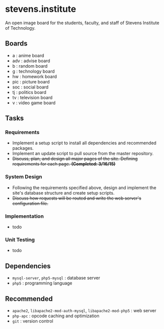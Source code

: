 # stevens.institute

An open image board for the students, faculty, and staff of Stevens Institute of Technology.


## Boards
- a : anime board
- adv : advise board
- b : random board
- g : technology board
- hw : homework board
- pic : picture board
- soc : social board
- tj : politics board
- tv : television board
- v : video game board


## Tasks
### Requirements
- Implement a setup script to install all dependencies and recommended packages.
- Implement an update script to pull source from the master repository.
- ~~Discuss, plan, and design all major pages of the site. Defining requirements for each page. **(Completed: 3/16/15)**~~

### System Design
- Following the requirements specified above, design and implement the site's database structure and create setup scripts.
- ~~Discuss how requests will be routed and write the web server's configuration file.~~

### Implementation
- todo

### Unit Testing
- todo


## Dependencies
* `mysql-server`, `php5-mysql` : database server
* `php5` : programming language


## Recommended
* `apache2`, `libapache2-mod-auth-mysql`, `libapache2-mod-php5` : web server
* `php-apc` : opcode caching and optimization
* `git` : version control

